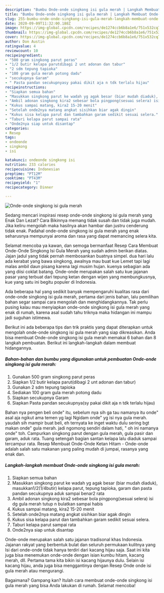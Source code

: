 ```yaml
---
description: "Bumbu Onde-onde singkong isi gula merah | Langkah Membuat Onde-onde singkong isi gula merah Yang Mudah Dan Praktis"
title: "Bumbu Onde-onde singkong isi gula merah | Langkah Membuat Onde-onde singkong isi gula merah Yang Mudah Dan Praktis"
slug: 255-bumbu-onde-onde-singkong-isi-gula-merah-langkah-membuat-onde-onde-singkong-isi-gula-merah-yang-mudah-dan-praktis
date: 2020-09-09T11:32:00.188Z
image: https://img-global.cpcdn.com/recipes/de1274ccb6b8a1e6/751x532cq70/onde-onde-singkong-isi-gula-merah-foto-resep-utama.jpg
thumbnail: https://img-global.cpcdn.com/recipes/de1274ccb6b8a1e6/751x532cq70/onde-onde-singkong-isi-gula-merah-foto-resep-utama.jpg
cover: https://img-global.cpcdn.com/recipes/de1274ccb6b8a1e6/751x532cq70/onde-onde-singkong-isi-gula-merah-foto-resep-utama.jpg
author: Don Austin
ratingvalue: 4
reviewcount: 10
recipeingredient:
- "500 gram singkong parut peras"
- "1/2 butir kelapa parutdibagi 2 unt adonan dan tabur"
- "2 sdm tepung tapioka"
- "100 gram gula merah potong dadu"
- "secukupnya Garam"
- " Pasta pandan secukupnyasy pakai dikit aja n tdk terlalu hijau"
recipeinstructions:
- "Siapkan semua bahan"
- "Masukkan singkong parut ke wadah yg agak besar (biar mudah diaduk), masukkan1/2(1/4butir) kelapa parut, tepung tapioka, garam dan pasta pandan secukupnya aduk sampai benar2 rata"
- "Ambil adonan singkong kira2 sebesar bola pingpong(sesuai selera) isi dg gula merah tutup n bulatkan sampai habis"
- "Kukus sampai matang, kira2 15-20 menit"
- "Setelah onde2nya matang angkat sisihkan biar agak dingin"
- "Kukus sisa kelapa parut dan tambahkan garam sedikit sesuai selera."
- "Taburi kelapa parut sampai rata"
- "Onde2nya siap untuk disantap"
categories:
- Resep
tags:
- ondeonde
- singkong
- isi

katakunci: ondeonde singkong isi 
nutrition: 233 calories
recipecuisine: Indonesian
preptime: "PT12M"
cooktime: "PT43M"
recipeyield: "1"
recipecategory: Dinner

---
```



![Onde-onde singkong isi gula merah](https://img-global.cpcdn.com/recipes/de1274ccb6b8a1e6/751x532cq70/onde-onde-singkong-isi-gula-merah-foto-resep-utama.jpg)

Sedang mencari inspirasi resep onde-onde singkong isi gula merah yang Enak Dan Lezat? Cara Bikinnya memang tidak susah dan tidak juga mudah. Jika keliru mengolah maka hasilnya akan hambar dan justru cenderung tidak enak. Padahal onde-onde singkong isi gula merah yang enak seharusnya mempunyai aroma dan rasa yang dapat memancing selera kita.

Selamat mencoba ya kawan, dan semoga bermanfaat Resep Cara Membuat Onde-Onde Singkong Isi Gula Merah yang sudah admin berikan diatas. Jajan jadul yang tidak pernah membosankan buatnya simpel. dua hari lalu ada kerabat yang bawa singkong, awalnya mau buat kue Lemet tapi lagi malas ambil daun pisang karena lagi musim hujan. kuenya sebagian ada yang diisi coklat batang. Onde-onde merupakan salah satu kue jajanan pasar yang terbuat dari tepung ketan dengan wijen yang membungkusnya, kue yang satu ini begitu populer di Indonesia.

Ada beberapa hal yang sedikit banyak mempengaruhi kualitas rasa dari onde-onde singkong isi gula merah, pertama dari jenis bahan, lalu pemilihan bahan segar sampai cara mengolah dan menghidangkannya. Tak perlu pusing kalau mau menyiapkan onde-onde singkong isi gula merah yang enak di rumah, karena asal sudah tahu triknya maka hidangan ini mampu jadi suguhan istimewa.


Berikut ini ada beberapa tips dan trik praktis yang dapat diterapkan untuk mengolah onde-onde singkong isi gula merah yang siap dikreasikan. Anda bisa membuat Onde-onde singkong isi gula merah memakai 6 bahan dan 8 langkah pembuatan. Berikut ini langkah-langkah dalam membuat hidangannya.

<!--inarticleads1-->

##### Bahan-bahan dan bumbu yang digunakan untuk pembuatan Onde-onde singkong isi gula merah:

1. Gunakan 500 gram singkong parut peras
1. Siapkan 1/2 butir kelapa parut(dibagi 2 unt adonan dan tabur)
1. Gunakan 2 sdm tepung tapioka
1. Sediakan 100 gram gula merah potong dadu
1. Siapkan secukupnya Garam
1. Siapkan  Pasta pandan secukupnya(sy pakai dikit aja n tdk terlalu hijau)


Bahan nya pengen beli onde&#34; itu, sebelum nya sih ga tau namanya itu onde&#34; asal aja ngikut ama temen yg lagi Ngidam onde&#34; yg isi nya gula merah. yaudah sih mampir buat beli, eh ternyata ke inget waktu dulu sering bgt makan onde&#34; gula merah. jadi ngomong sendiri dalam hati, &#34; oh ini namanya onde&#34; toh. Campurkan singkong parut dengan gula merah, gula pasir dan garam, aduk rata. Tuang setengah bagian santan kelapa lalu diaduk sampai tercampur rata. Resep Membuat Onde-Onde Ketan Hitam - Onde-onde adalah salah satu makanan yang paling mudah di jumpai, rasanya yang enak dan. 

<!--inarticleads2-->

##### Langkah-langkah membuat Onde-onde singkong isi gula merah:

1. Siapkan semua bahan
1. Masukkan singkong parut ke wadah yg agak besar (biar mudah diaduk), masukkan1/2(1/4butir) kelapa parut, tepung tapioka, garam dan pasta pandan secukupnya aduk sampai benar2 rata
1. Ambil adonan singkong kira2 sebesar bola pingpong(sesuai selera) isi dg gula merah tutup n bulatkan sampai habis
1. Kukus sampai matang, kira2 15-20 menit
1. Setelah onde2nya matang angkat sisihkan biar agak dingin
1. Kukus sisa kelapa parut dan tambahkan garam sedikit sesuai selera.
1. Taburi kelapa parut sampai rata
1. Onde2nya siap untuk disantap


Onde-onde merupakan salah satu jajanan tradisonal khas Indonesia. Jajanan rakyat yang berbentuk bulat dan seluruh permukaan kulitnya yang Isi dari onde-onde tidak hanya terdiri dari kacang hijau saja. Saat ini kita juga bisa menemukan onde-onde dengan isian kumbu hitam, kacang merah, dll. Pertama tama kita bikin isi kacang hijaunya dulu. Selain isi kacang hijau, anda juga bisa menggantinya dengan Resep Onde onde isi gula merah atau mengurangi. 

Bagaimana? Gampang kan? Itulah cara membuat onde-onde singkong isi gula merah yang bisa Anda lakukan di rumah. Selamat mencoba!
